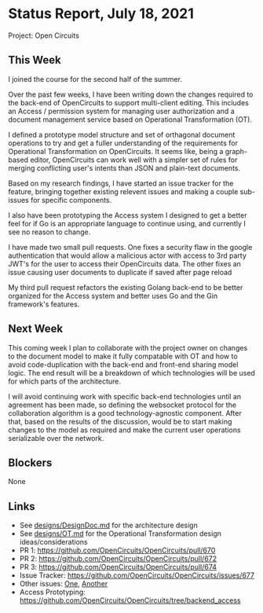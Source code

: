 # Status Report, July 18, 2021
Project: Open Circuits

## This Week
I joined the course for the second half of the summer.

Over the past few weeks, I have been writing down the changes required to the back-end of OpenCircuits to support multi-client editing.  This includes an Access / permission system for managing user authorization and a document management service based on Operational Transformation (OT).

I defined a prototype model structure and set of orthagonal document operations to try and get a fuller understanding of the requirements for Operational Transformation on OpenCircuits.  It seems like, being a graph-based editor, OpenCircuits can work well with a simpler set of rules for merging conflicting user's intents than JSON and plain-text documents.

Based on my research findings, I have started an issue tracker for the feature, bringing together existing relevent issues and making a couple sub-issues for specific components.

I also have been prototyping the Access system I designed to get a better feel for if Go is an appropriate language to continue using, and currently I see no reason to change.

I have made two small pull requests.  One fixes a security flaw in the google authentication that would allow a malicious actor with access to 3rd party JWT's for the user to access their OpenCircuits data.  The other fixes an issue causing user documents to duplicate if saved after page reload

My third pull request refactors the existing Golang back-end to be better organized for the Access system and better uses Go and the Gin framework's features.

## Next Week
This coming week I plan to collaborate with the project owner on changes to the document model to make it fully compatable with OT and how to avoid code-duplication with the back-end and front-end sharing model logic.  The end result will be a breakdown of which technologies will be used for which parts of the architecture.

I will avoid continuing work with specific back-end technologies until an agreement has been made, so defining the websocket protocol for the collaboration algorithm is a good technology-agnostic component.  After that, based on the results of the discussion, would be to start making changes to the model as required and make the current user operations serializable over the network.


## Blockers

None

## Links
- See [designs/DesignDoc.md](https://github.com/KevinMackenzie/OpenCircuitsStatus/blob/master/designs/DesignDoc.md) for the architecture design
- See [designs/OT.md](../designs/OT.mdhttps://github.com/KevinMackenzie/OpenCircuitsStatus/blob/master/designs/OT.md) for the Operational Transformation design ideas/considerations
- PR 1: https://github.com/OpenCircuits/OpenCircuits/pull/670
- PR 2: https://github.com/OpenCircuits/OpenCircuits/pull/672
- PR 3: https://github.com/OpenCircuits/OpenCircuits/pull/674
- Issue Tracker: https://github.com/OpenCircuits/OpenCircuits/issues/677
- Other issues: [One](https://github.com/OpenCircuits/OpenCircuits/issues/678), [Another](https://github.com/OpenCircuits/OpenCircuits/issues/679)
- Access Prototyping: https://github.com/OpenCircuits/OpenCircuits/tree/backend_access
